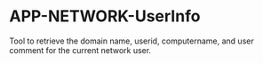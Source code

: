# APP-NETWORK-UserInfo
Tool to retrieve the domain name, userid, computername, and user comment for the current network user.
